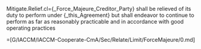 Mitigate.Relief.cl={_Force_Majeure_Creditor_Party} shall be relieved of its duty to perform under {_this_Agreement} but shall endeavor to continue to perform as far as reasonably practicable and in accordance with good operating practices

=[G/IACCM/IACCM-Cooperate-CmA/Sec/Relate/Limit/ForceMajeure/0.md]
